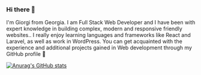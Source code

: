 ### Hi there 👋
I'm Giorgi from Georgia. I am Full Stack Web Developer and I have been with expert knowledge in building complex, modern and responsive friendly websites.. I really enjoy learning languages and frameworks like React and Laravel, as well as work in WordPress.
You can get acquainted with the experience and additional projects gained in Web development through my GitHub profile 🤲

[![Anurag's GitHub stats](https://github-readme-stats.vercel.app/api?username=pavelFaraday)](https://github.com/anuraghazra/github-readme-stats)
